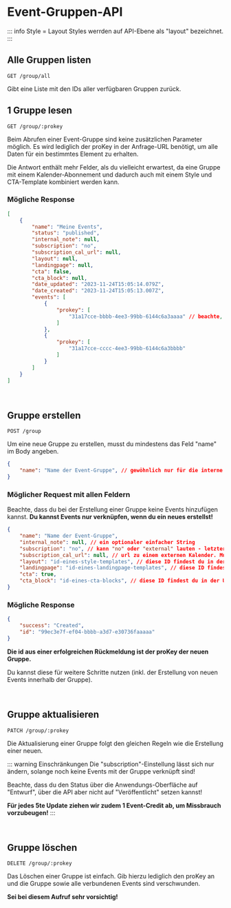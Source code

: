 
# Event-Gruppen-API

::: info Style = Layout
Styles werrden auf API-Ebene als "layout" bezeichnet.
:::

## Alle Gruppen listen

```
GET /group/all
```

Gibt eine Liste mit den IDs aller verfügbaren Gruppen zurück.

## 1 Gruppe lesen

```
GET /group/:prokey
```

Beim Abrufen einer Event-Gruppe sind keine zusätzlichen Parameter möglich. Es wird lediglich der proKey in der Anfrage-URL benötigt, um alle Daten für ein bestimmtes Element zu erhalten.

Die Antwort enthält mehr Felder, als du vielleicht erwartest, da eine Gruppe mit einem Kalender-Abonnement und dadurch auch mit einem Style und CTA-Template kombiniert werden kann.

### Mögliche Response

```json
[
    {
        "name": "Meine Events",
        "status": "published",
        "internal_note": null,
        "subscription": "no",
        "subscription_cal_url": null,
        "layout": null,
        "landingpage": null,
        "cta": false,
        "cta_block": null,
        "date_updated": "2023-11-24T15:05:14.079Z",
        "date_created": "2023-11-24T15:05:13.007Z",
        "events": [
            {
                "prokey": [
                    "31a17cce-bbbb-4ee3-99bb-6144c6a3aaaa" // beachte, dass der prokey Teil eines Arrays ist, auch wenn es immer nur 1 pro Ereignis geben kann
                ]
            },
            {
                "prokey": [
                    "31a17cce-cccc-4ee3-99bb-6144c6a3bbbb"
                ]
            }
        ]
    }
]
```

<br />

## Gruppe erstellen

```
POST /group
```

Um eine neue Gruppe zu erstellen, musst du mindestens das Feld "name" im Body angeben.

```json
{
    "name": "Name der Event-Gruppe", // gewöhnlich nur für die interne Übersicht; im Fall der Kalender-Abonnement-Funktion aber auch öffentlich sichtbar!
}
```

### Möglicher Request mit allen Feldern

Beachte, dass du bei der Erstellung einer Gruppe keine Events hinzufügen kannst. **Du kannst Events nur verknüpfen, wenn du ein neues erstellst!**

```json
{
    "name": "Name der Event-Gruppe",
    "internal_note": null, // ein optionaler einfacher String
    "subscription": "no", // kann "no" oder "external" lauten - letzteres erfordert eine subscription_cal_url
    "subscription_cal_url": null, // url zu einem externen Kalender. Muss mit "http" beginnen! Endet gewöhnlich mit ".ics"
    "layout": "id-eines-style-templates", // diese ID findest du in der URL des entsprechenden Elements in der Anwendung
    "landingpage": "id-eines-landingpage-templates", // diese ID findest du in der URL des entsprechenden Elements in der Anwendung
    "cta": true,
    "cta_block": "id-eines-cta-blocks", // diese ID findest du in der URL des entsprechenden Elements in der Anwendung
}
```

### Mögliche Response

```json
{
    "success": "Created",
    "id": "99ec3e7f-ef04-bbbb-a3d7-e30736faaaaa"
}
```

**Die id aus einer erfolgreichen Rückmeldung ist der proKey der neuen Gruppe.**

Du kannst diese für weitere Schritte nutzen (inkl. der Erstellung von neuen Events innerhalb der Gruppe).

<br />

## Gruppe aktualisieren

```
PATCH /group/:prokey
```

Die Aktualisierung einer Gruppe folgt den gleichen Regeln wie die Erstellung einer neuen.

::: warning Einschränkungen
Die "subscription"-Einstellung lässt sich nur ändern, solange noch keine Events mit der Gruppe verknüpft sind!

Beachte, dass du den Status über die Anwendungs-Oberfläche auf "Entwurf", über die API aber nicht auf "Veröffentlicht" setzen kannst!

**Für jedes 5te Update ziehen wir zudem 1 Event-Credit ab, um Missbrauch vorzubeugen!**
:::

<br />

## Gruppe löschen

```
DELETE /group/:prokey
```

Das Löschen einer Gruppe ist einfach. Gib hierzu lediglich den proKey an und die Gruppe sowie alle verbundenen Events sind verschwunden.

**Sei bei diesem Aufruf sehr vorsichtig!**
